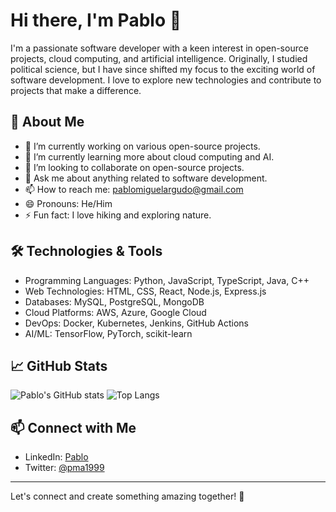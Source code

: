 # Hi there, I'm Pablo 👋

I'm a passionate software developer with a keen interest in open-source projects, cloud computing, and artificial intelligence. Originally, I studied political science, but I have since shifted my focus to the exciting world of software development. I love to explore new technologies and contribute to projects that make a difference.

## 🚀 About Me

- 🔭 I’m currently working on various open-source projects.
- 🌱 I’m currently learning more about cloud computing and AI.
- 👯 I’m looking to collaborate on open-source projects.
- 💬 Ask me about anything related to software development.
- 📫 How to reach me: [pablomiguelargudo@gmail.com](mailto:pablomiguelargudo@gmail.com)
- 😄 Pronouns: He/Him
- ⚡ Fun fact: I love hiking and exploring nature.

## 🛠️ Technologies & Tools

- Programming Languages: Python, JavaScript, TypeScript, Java, C++
- Web Technologies: HTML, CSS, React, Node.js, Express.js
- Databases: MySQL, PostgreSQL, MongoDB
- Cloud Platforms: AWS, Azure, Google Cloud
- DevOps: Docker, Kubernetes, Jenkins, GitHub Actions
- AI/ML: TensorFlow, PyTorch, scikit-learn

## 📈 GitHub Stats

![Pablo's GitHub stats](https://github-readme-stats.vercel.app/api?username=pma1999&show_icons=true&theme=radical)
![Top Langs](https://github-readme-stats.vercel.app/api/top-langs/?username=pma1999&layout=compact&theme=radical)

## 📫 Connect with Me

- LinkedIn: [Pablo](https://www.linkedin.com/in/pma1999/)
- Twitter: [@pma1999](https://twitter.com/pma1999)

---

Let's connect and create something amazing together! 🚀
